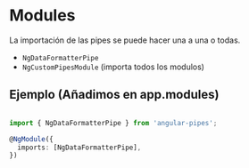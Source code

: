 # Modules

La importación de las pipes se puede hacer una a una o todas.

- `NgDataFormatterPipe`
- `NgCustomPipesModule` (importa todos los modulos)

## Ejemplo (Añadimos en app.modules)

```typescript

import { NgDataFormatterPipe } from 'angular-pipes';

@NgModule({
  imports: [NgDataFormatterPipe],
})
```
